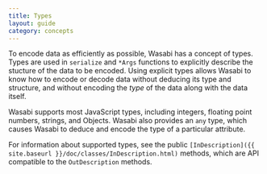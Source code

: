 ```yaml
---
title: Types
layout: guide
category: concepts
---
```


To encode data as efficiently as possible, Wasabi has a concept of types. Types are used in `serialize` and `*Args` functions to explicitly describe the stucture of the data to be encoded. Using explicit types allows Wasabi to know how to encode or decode data without deducing its type and structure, and without encoding the *type* of the data along with the data itself.

Wasabi supports most JavaScript types, including integers, floating point numbers, strings, and Objects. Wasabi also provides an `any` type, which causes Wasabi to deduce and encode the type of a particular attribute.

For information about supported types, see the public `[InDescription]({{ site.baseurl }}/doc/classes/InDescription.html)` methods, which are API compatible to the `OutDescription` methods.
